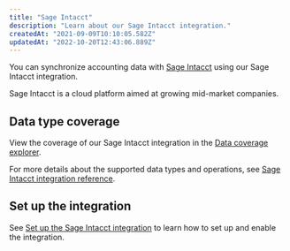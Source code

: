 ```yaml
---
title: "Sage Intacct"
description: "Learn about our Sage Intacct integration."
createdAt: "2021-09-09T10:10:05.582Z"
updatedAt: "2022-10-20T12:43:06.889Z"
---
```


You can synchronize accounting data with <a  class="external" href="https://www.sage.com/en-gb/sage-business-cloud/intacct/" target="_blank">Sage Intacct</a> using our Sage Intacct integration.

Sage Intacct is a cloud platform aimed at growing mid-market companies.

## Data type coverage

View the coverage of our Sage Intacct integration in the <a className="external" href="https://knowledge.codat.io/supported-features/accounting?view=tab-by-integration&integrationKey=knfz" target="_blank">Data coverage explorer</a>.

For more details about the supported data types and operations, see [Sage Intacct integration reference](/sage-intacct-integration-reference).

## Set up the integration

See [Set up the Sage Intacct integration](/accounting-sage-intacct-setup) to learn how to set up and enable the integration.
